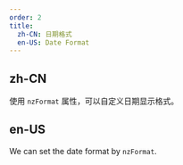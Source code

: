 ```yaml
---
order: 2
title:
  zh-CN: 日期格式
  en-US: Date Format
---
```


## zh-CN

使用 `nzFormat` 属性，可以自定义日期显示格式。

## en-US

We can set the date format by `nzFormat`.
